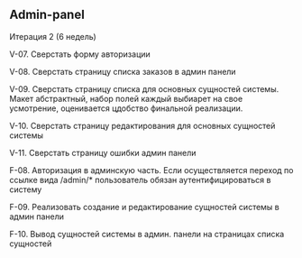 ## Admin-panel


Итерация 2 (6 недель)

V-07. Сверстать форму авторизации

V-08. Сверстать страницу списка заказов в админ панели

V-09. Сверстать страницу списка для основных сущностей системы. Макет абстрактный, набор полей каждый выбиарет на свое усмотрение, оценивается цдобство финальной реализации.

V-10. Сверстать страницу редактирования для основных сущностей системы

V-11. Сверстать страницу ошибки админ панели

F-08. Авторизация в админскую часть. Если осуществляется переход по ссылке вида /admin/* пользователь обязан аутентифицироваться в систему

F-09. Реализовать создание и редактирование сущностей системы в админ панели

F-10. Вывод сущностей системы в админ. панели на страницах списка сущностей